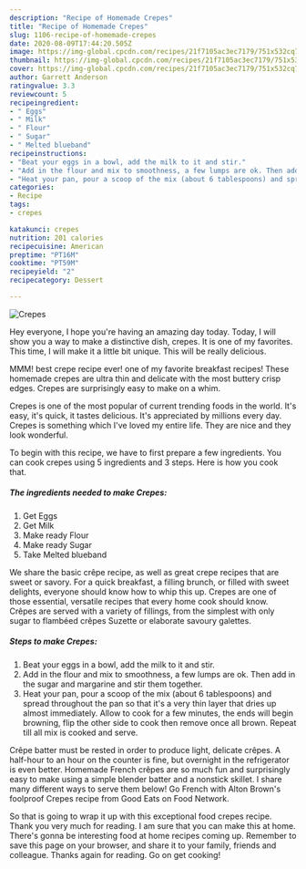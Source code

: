 ```yaml
---
description: "Recipe of Homemade Crepes"
title: "Recipe of Homemade Crepes"
slug: 1106-recipe-of-homemade-crepes
date: 2020-08-09T17:44:20.505Z
image: https://img-global.cpcdn.com/recipes/21f7105ac3ec7179/751x532cq70/crepes-recipe-main-photo.jpg
thumbnail: https://img-global.cpcdn.com/recipes/21f7105ac3ec7179/751x532cq70/crepes-recipe-main-photo.jpg
cover: https://img-global.cpcdn.com/recipes/21f7105ac3ec7179/751x532cq70/crepes-recipe-main-photo.jpg
author: Garrett Anderson
ratingvalue: 3.3
reviewcount: 5
recipeingredient:
- " Eggs"
- " Milk"
- " Flour"
- " Sugar"
- " Melted blueband"
recipeinstructions:
- "Beat your eggs in a bowl, add the milk to it and stir."
- "Add in the flour and mix to smoothness, a few lumps are ok. Then add in the sugar and margarine and stir them together."
- "Heat your pan, pour a scoop of the mix (about 6 tablespoons) and spread throughout the pan so that it&#39;s a very thin layer that dries up almost immediately. Allow to cook for a few minutes, the ends will begin browning, flip the other side to cook then remove once all brown. Repeat till all mix is cooked and serve."
categories:
- Recipe
tags:
- crepes

katakunci: crepes 
nutrition: 201 calories
recipecuisine: American
preptime: "PT16M"
cooktime: "PT59M"
recipeyield: "2"
recipecategory: Dessert

---
```



![Crepes](https://img-global.cpcdn.com/recipes/21f7105ac3ec7179/751x532cq70/crepes-recipe-main-photo.jpg)

Hey everyone, I hope you're having an amazing day today. Today, I will show you a way to make a distinctive dish, crepes. It is one of my favorites. This time, I will make it a little bit unique. This will be really delicious.

MMM! best crepe recipe ever! one of my favorite breakfast recipes! These homemade crepes are ultra thin and delicate with the most buttery crisp edges. Crepes are surprisingly easy to make on a whim.

Crepes is one of the most popular of current trending foods in the world. It's easy, it's quick, it tastes delicious. It's appreciated by millions every day. Crepes is something which I've loved my entire life. They are nice and they look wonderful.


To begin with this recipe, we have to first prepare a few ingredients. You can cook crepes using 5 ingredients and 3 steps. Here is how you cook that.

<!--inarticleads1-->

##### The ingredients needed to make Crepes:

1. Get  Eggs
1. Get  Milk
1. Make ready  Flour
1. Make ready  Sugar
1. Take  Melted blueband


We share the basic crêpe recipe, as well as great crepe recipes that are sweet or savory. For a quick breakfast, a filling brunch, or filled with sweet delights, everyone should know how to whip this up. Crepes are one of those essential, versatile recipes that every home cook should know. Crêpes are served with a variety of fillings, from the simplest with only sugar to flambéed crêpes Suzette or elaborate savoury galettes. 

<!--inarticleads2-->

##### Steps to make Crepes:

1. Beat your eggs in a bowl, add the milk to it and stir.
1. Add in the flour and mix to smoothness, a few lumps are ok. Then add in the sugar and margarine and stir them together.
1. Heat your pan, pour a scoop of the mix (about 6 tablespoons) and spread throughout the pan so that it&#39;s a very thin layer that dries up almost immediately. Allow to cook for a few minutes, the ends will begin browning, flip the other side to cook then remove once all brown. Repeat till all mix is cooked and serve.


Crêpe batter must be rested in order to produce light, delicate crêpes. A half-hour to an hour on the counter is fine, but overnight in the refrigerator is even better. Homemade French crêpes are so much fun and surprisingly easy to make using a simple blender batter and a nonstick skillet. I share many different ways to serve them below! Go French with Alton Brown&#39;s foolproof Crepes recipe from Good Eats on Food Network. 

So that is going to wrap it up with this exceptional food crepes recipe. Thank you very much for reading. I am sure that you can make this at home. There's gonna be interesting food at home recipes coming up. Remember to save this page on your browser, and share it to your family, friends and colleague. Thanks again for reading. Go on get cooking!
